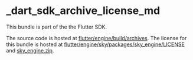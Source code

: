 # _dart_sdk_archive_license_md

This bundle is part of the the Flutter SDK.

The source code is hosted at [flutter/engine/build/archives](https://github.com/flutter/engine/tree/c4cd48e186460b32d44585ce3c103271ab676355/build/archives).
The license for this bundle is hosted at [flutter/engine/sky/packages/sky_engine/LICENSE](https://github.com/flutter/engine/tree/c4cd48e186460b32d44585ce3c103271ab676355/sky/packages/sky_engine/LICENSE) 
and [sky_engine.zip](https://storage.googleapis.com/flutter_infra_release/flutter/c4cd48e186460b32d44585ce3c103271ab676355/sky_engine.zip).
